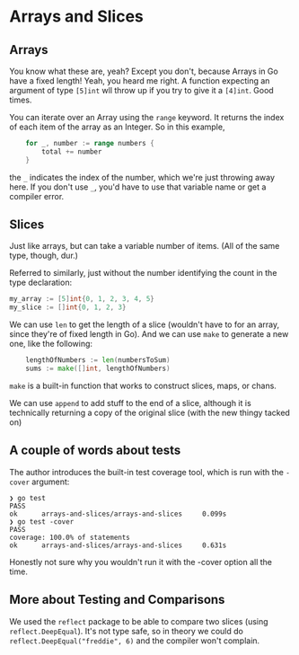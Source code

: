 # Arrays and Slices

## Arrays

You know what these are, yeah? Except you don't, because Arrays in Go have a fixed length! Yeah, you heard me right. A function expecting an argument of type `[5]int` wll throw up if you try to give it a `[4]int`. Good times.

You can iterate over an Array using the `range` keyword. It returns the index of each item of the array as an Integer. So in this example, 

```go
	for _, number := range numbers {
		total += number
	}
```

the `_` indicates the index of the number, which we're just throwing away here. If you don't use `_`, you'd have to use that variable name or get a compiler error.


## Slices

Just like arrays, but can take a variable number of items. (All of the same type, though, dur.)

Referred to similarly, just without the number identifying the count in the type declaration:

```go
my_array := [5]int{0, 1, 2, 3, 4, 5}
my_slice := []int{0, 1, 2, 3}
```

We can use `len`  to get the length of a slice (wouldn't have to for an array, since they're of fixed length in Go).  And we can use `make` to generate a new one, like the following:

```go
    lengthOfNumbers := len(numbersToSum)
    sums := make([]int, lengthOfNumbers)
```

`make` is a built-in function that works to construct slices, maps, or chans. 

We can use `append` to add stuff to the end of a slice, although it is technically returning a copy of the original slice (with the new thingy tacked on)
## A couple of words about tests

The author introduces the built-in test coverage tool, which is run with the `-cover` argument:

```
❯ go test
PASS
ok      arrays-and-slices/arrays-and-slices     0.099s
❯ go test -cover
PASS
coverage: 100.0% of statements
ok      arrays-and-slices/arrays-and-slices     0.631s
```

Honestly not sure why you wouldn't run it with the -cover option all the time.

## More about Testing and Comparisons

We used the `reflect` package to be able to compare two slices (using `reflect.DeepEqual`). It's not type safe, so in theory we could do `reflect.DeepEqual("freddie", 6)` and the compiler won't complain.




